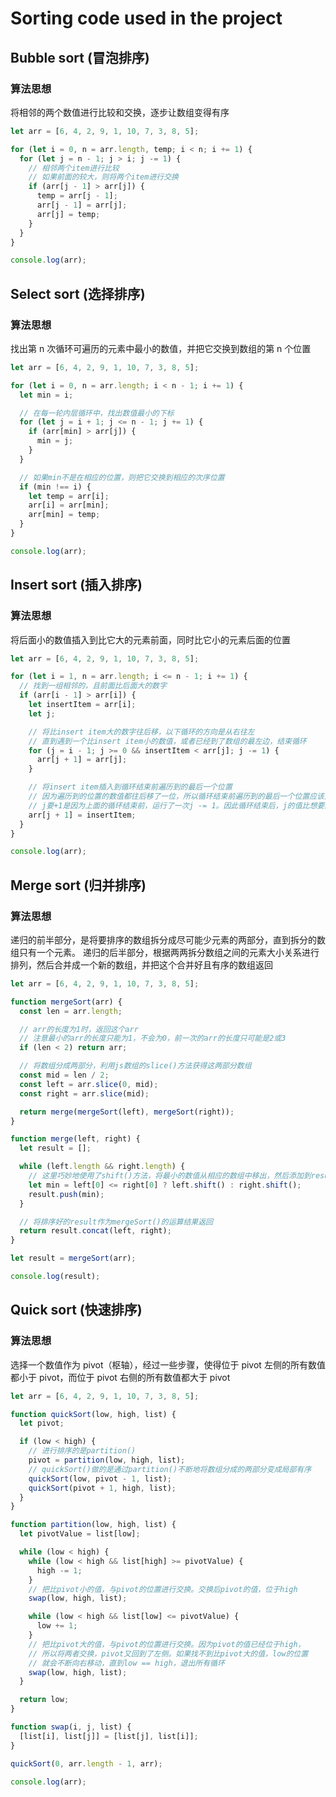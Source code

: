 # Sorting code used in the project

## Bubble sort (冒泡排序)

### 算法思想

将相邻的两个数值进行比较和交换，逐步让数组变得有序

```javascript
let arr = [6, 4, 2, 9, 1, 10, 7, 3, 8, 5];

for (let i = 0, n = arr.length, temp; i < n; i += 1) {
  for (let j = n - 1; j > i; j -= 1) {
    // 相邻两个item进行比较
    // 如果前面的较大，则将两个item进行交换
    if (arr[j - 1] > arr[j]) {
      temp = arr[j - 1];
      arr[j - 1] = arr[j];
      arr[j] = temp;
    }
  }
}

console.log(arr);
```

## Select sort (选择排序)

### 算法思想

找出第 n 次循环可遍历的元素中最小的数值，并把它交换到数组的第 n 个位置

```javascript
let arr = [6, 4, 2, 9, 1, 10, 7, 3, 8, 5];

for (let i = 0, n = arr.length; i < n - 1; i += 1) {
  let min = i;

  // 在每一轮内层循环中，找出数值最小的下标
  for (let j = i + 1; j <= n - 1; j += 1) {
    if (arr[min] > arr[j]) {
      min = j;
    }
  }

  // 如果min不是在相应的位置，则把它交换到相应的次序位置
  if (min !== i) {
    let temp = arr[i];
    arr[i] = arr[min];
    arr[min] = temp;
  }
}

console.log(arr);
```

## Insert sort (插入排序)

### 算法思想

将后面小的数值插入到比它大的元素前面，同时比它小的元素后面的位置

```javascript
let arr = [6, 4, 2, 9, 1, 10, 7, 3, 8, 5];

for (let i = 1, n = arr.length; i <= n - 1; i += 1) {
  // 找到一组相邻的，且前面比后面大的数字
  if (arr[i - 1] > arr[i]) {
    let insertItem = arr[i];
    let j;

    // 将比insert item大的数字往后移，以下循环的方向是从右往左
    // 直到遇到一个比insert item小的数值，或者已经到了数组的最左边，结束循环
    for (j = i - 1; j >= 0 && insertItem < arr[j]; j -= 1) {
      arr[j + 1] = arr[j];
    }

    // 将insert item插入到循环结束前遍历到的最后一个位置
    // 因为遍历到的位置的数值都往后移了一位，所以循环结束前遍历到的最后一个位置应该是空的（数值是重复的）
    // j要+1是因为上面的循环结束前，运行了一次j -= 1。因此循环结束后，j的值比想要的数组少了1，要把它加上
    arr[j + 1] = insertItem;
  }
}

console.log(arr);
```

## Merge sort (归并排序)

### 算法思想

递归的前半部分，是将要排序的数组拆分成尽可能少元素的两部分，直到拆分的数组只有一个元素。
递归的后半部分，根据两两拆分数组之间的元素大小关系进行排列，然后合并成一个新的数组，并把这个合并好且有序的数组返回

```javascript
let arr = [6, 4, 2, 9, 1, 10, 7, 3, 8, 5];

function mergeSort(arr) {
  const len = arr.length;

  // arr的长度为1时，返回这个arr
  // 注意最小的arr的长度只能为1，不会为0，前一次的arr的长度只可能是2或3
  if (len < 2) return arr;

  // 将数组分成两部分，利用js数组的slice()方法获得这两部分数组
  const mid = len / 2;
  const left = arr.slice(0, mid);
  const right = arr.slice(mid);

  return merge(mergeSort(left), mergeSort(right));
}

function merge(left, right) {
  let result = [];

  while (left.length && right.length) {
    // 这里巧妙地使用了shift()方法，将最小的数值从相应的数组中移出，然后添加到result中
    let min = left[0] <= right[0] ? left.shift() : right.shift();
    result.push(min);
  }

  // 将排序好的result作为mergeSort()的运算结果返回
  return result.concat(left, right);
}

let result = mergeSort(arr);

console.log(result);
```

## Quick sort (快速排序)

### 算法思想

选择一个数值作为 pivot（枢轴），经过一些步骤，使得位于 pivot 左侧的所有数值都小于 pivot，而位于 pivot 右侧的所有数值都大于 pivot

```javascript
let arr = [6, 4, 2, 9, 1, 10, 7, 3, 8, 5];

function quickSort(low, high, list) {
  let pivot;

  if (low < high) {
    // 进行排序的是partition()
    pivot = partition(low, high, list);
    // quickSort()做的是通过partition()不断地将数组分成的两部分变成局部有序
    quickSort(low, pivot - 1, list);
    quickSort(pivot + 1, high, list);
  }
}

function partition(low, high, list) {
  let pivotValue = list[low];

  while (low < high) {
    while (low < high && list[high] >= pivotValue) {
      high -= 1;
    }
    // 把比pivot小的值，与pivot的位置进行交换。交换后pivot的值，位于high
    swap(low, high, list);

    while (low < high && list[low] <= pivotValue) {
      low += 1;
    }
    // 把比pivot大的值，与pivot的位置进行交换。因为pivot的值已经位于high，
    // 所以将两者交换，pivot又回到了左侧。如果找不到比pivot大的值，low的位置
    // 就会不断向右移动，直到low == high，退出所有循环
    swap(low, high, list);
  }

  return low;
}

function swap(i, j, list) {
  [list[i], list[j]] = [list[j], list[i]];
}

quickSort(0, arr.length - 1, arr);

console.log(arr);
```
